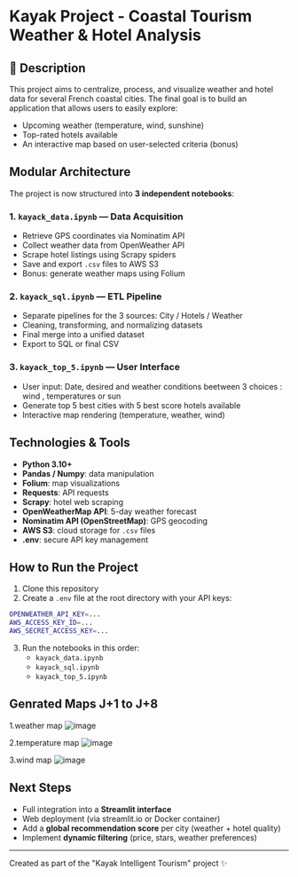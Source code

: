 # Kayak Project - Coastal Tourism Weather & Hotel Analysis

## 📄 Description

This project aims to centralize, process, and visualize weather and hotel data for several French coastal cities. The final goal is to build an application that allows users to easily explore:

- Upcoming weather (temperature, wind, sunshine)
- Top-rated hotels available
- An interactive map based on user-selected criteria (bonus)

## Modular Architecture

The project is now structured into **3 independent notebooks**:

### 1. `kayack_data.ipynb` — Data Acquisition

- Retrieve GPS coordinates via Nominatim API
- Collect weather data from OpenWeather API
- Scrape hotel listings using Scrapy spiders
- Save and export `.csv` files to AWS S3
- Bonus: generate weather maps using Folium

### 2. `kayack_sql.ipynb` — ETL Pipeline

- Separate pipelines for the 3 sources: City / Hotels / Weather
- Cleaning, transforming, and normalizing datasets
- Final merge into a unified dataset
- Export to SQL or final CSV

### 3. `kayack_top_5.ipynb` — User Interface

- User input: Date, desired and weather conditions beetween 3 choices : wind , temperatures or sun
- Generate top 5 best cities with 5 best score hotels available
- Interactive map rendering (temperature, weather, wind)

## Technologies & Tools

- **Python 3.10+**
- **Pandas / Numpy**: data manipulation
- **Folium**: map visualizations
- **Requests**: API requests
- **Scrapy**: hotel web scraping
- **OpenWeatherMap API**: 5-day weather forecast
- **Nominatim API (OpenStreetMap)**: GPS geocoding
- **AWS S3**: cloud storage for `.csv` files
- **.env**: secure API key management

## How to Run the Project

1. Clone this repository
2. Create a `.env` file at the root directory with your API keys:

```bash
OPENWEATHER_API_KEY=...
AWS_ACCESS_KEY_ID=...
AWS_SECRET_ACCESS_KEY=...
```

3. Run the notebooks in this order:
   - `kayack_data.ipynb`
   - `kayack_sql.ipynb`
   - `kayack_top_5.ipynb`

## Genrated Maps J+1 to J+8
1.weather map
![image](https://github.com/user-attachments/assets/2ad7cde2-6d08-4772-99fe-1539b370e2c7)

2.temperature map
![image](https://github.com/user-attachments/assets/7c9b4099-1d74-46bd-b5ef-8950482cc283)

3.wind map
![image](https://github.com/user-attachments/assets/59036176-dd1f-4560-ba17-19edfe919a33)


## Next Steps

- Full integration into a **Streamlit interface**
- Web deployment (via streamlit.io or Docker container)
- Add a **global recommendation score** per city (weather + hotel quality)
- Implement **dynamic filtering** (price, stars, weather preferences)

---

Created as part of the "Kayak Intelligent Tourism" project ✨

